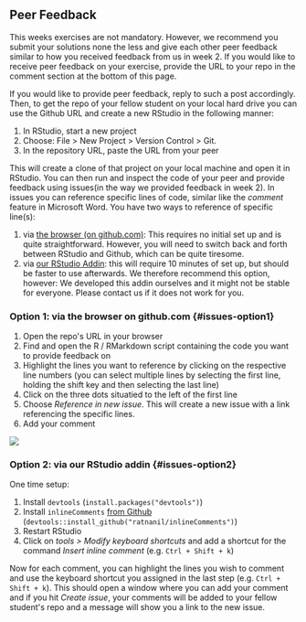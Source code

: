 ## Peer Feedback



This weeks exercises are not mandatory. However, we recommend you submit your solutions none the less and give each other peer feedback similar to how you received feedback from us in week 2. If you would like to receive peer feedback on your exercise, provide the URL to your repo in the comment section at the bottom of this page. 

If you would like to provide peer feedback, reply to such a post accordingly. Then, to get the repo of your fellow student on your local hard drive you can use the Github URL and create a new RStudio in the following manner:

1. In RStudio, start a new project
2. Choose: File > New Project > Version Control > Git.
3. In the repository URL, paste the URL from your peer

This will create a clone of that project on your local machine and open it in RStudio. You can then run and inspect the code of your peer and provide feedback using issues(in the way we provided feedback in week 2). In issues you can reference specific lines of code, similar like the *comment* feature in Microsoft Word. You have two ways to reference of specific line(s):

1. via [the browser (on github.com)](#issues-option1): This requires no initial set up and is quite straightforward. However, you will need to switch back and forth between RStudio and Github, which can be quite tiresome. 
2. via [our RStudio Addin](#issues-option2): this will require 10 minutes of set up, but should be faster to use afterwards. We therefore recommend this option, however: We developed this addin ourselves and it might not be stable for everyone. Please contact us if it does not work for you.

### Option 1: via the browser on github.com {#issues-option1}

1. Open the repo's URL in your browser
2. Find and open the R / RMarkdown script containing the code you want to provide feedback on
3. Highlight the lines you want to reference by clicking on the respective line numbers (you can select multiple lines by selecting the first line, holding the shift key and then selecting the last line)
4. Click on the three dots situatied to the left of the first line
5. Choose *Reference in new issue*. This will create a new issue with a link referencing the specific lines.
6. Add your comment
  
![](https://github.blog/wp-content/uploads/2017/08/29093044-6477ba12-7c56-11e7-9bd2-e6db926d70be.gif?resize=1360%2C600)


### Option 2: via our RStudio addin {#issues-option2}

One time setup:

1. Install `devtools` (`install.packages("devtools")`)
2. Install `inlineComments` [from Github](github.com/ratnanil/inlineComments) (`devtools::install_github("ratnanil/inlineComments")`)
4. Restart RStudio
5. Click on *tools > Modify keyboard shortcuts* and add a shortcut for the command *Insert inline comment* (e.g. `Ctrl + Shift + k`) 

Now for each comment, you can highlight the lines you wish to comment and use the keyboard shortcut you assigned in the last step (e.g. `Ctrl + Shift + k`). This should open a window where you can add your comment and if you hit *Create issue*, your comments will be added to your fellow student's repo and a message will show you a link to the new issue.

